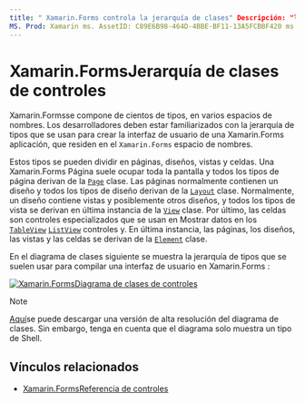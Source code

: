```yaml
---
title: " Xamarin.Forms controla la jerarquía de clases" Descripción: "los desarrolladores deben estar familiarizados con la jerarquía de tipos que se usan para crear la interfaz de usuario de una Xamarin.Forms aplicación".
MS. Prod: Xamarin ms. AssetID: C89E6B98-464D-4BBE-BF11-13A5FCBBF420 ms. Technology: Xamarin-Forms Author: davidbritch ms. Author: dabritch ms. Date: 01/07/2020 no-LOC: [ Xamarin.Forms , Xamarin.Essentials ]
---
```


# <a name="xamarinforms-controls-class-hierarchy"></a>Xamarin.FormsJerarquía de clases de controles

Xamarin.Formsse compone de cientos de tipos, en varios espacios de nombres. Los desarrolladores deben estar familiarizados con la jerarquía de tipos que se usan para crear la interfaz de usuario de una Xamarin.Forms aplicación, que residen en el `Xamarin.Forms` espacio de nombres.

Estos tipos se pueden dividir en páginas, diseños, vistas y celdas. Una Xamarin.Forms Página suele ocupar toda la pantalla y todos los tipos de página derivan de la [`Page`](xref:Xamarin.Forms.Page) clase. Las páginas normalmente contienen un diseño y todos los tipos de diseño derivan de la [`Layout`](xref:Xamarin.Forms.Layout) clase. Normalmente, un diseño contiene vistas y posiblemente otros diseños, y todos los tipos de vista se derivan en última instancia de la [`View`](xref:Xamarin.Forms.View) clase. Por último, las celdas son controles especializados que se usan en Mostrar datos en los [`TableView`](xref:Xamarin.Forms.TableView) [`ListView`](xref:Xamarin.Forms.ListView) controles y. En última instancia, las páginas, los diseños, las vistas y las celdas se derivan de la [`Element`](xref:Xamarin.Forms.Element) clase.

En el diagrama de clases siguiente se muestra la jerarquía de tipos que se suelen usar para compilar una interfaz de usuario en Xamarin.Forms :

[![Xamarin.FormsDiagrama de clases de controles](class-hierarchy-images/class-diagram.png "[! Operador. Diagrama de clases de controles NO-LOC (Xamarin. Forms)]")](class-hierarchy-images/class-diagram-large.png#lightbox "[! Operador. Diagrama de clases de controles NO-LOC (Xamarin. Forms)]")

> [!NOTE]
> [Aquí](class-hierarchy-images/class-diagram-high-resolution.png)se puede descargar una versión de alta resolución del diagrama de clases. Sin embargo, tenga en cuenta que el diagrama solo muestra un tipo de Shell.

## <a name="related-links"></a>Vínculos relacionados

- [Xamarin.FormsReferencia de controles](~/xamarin-forms/user-interface/controls/index.md)
